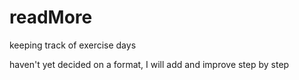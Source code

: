 # readMore
keeping track of exercise days

haven't yet decided on a format, I will add and improve step by step
